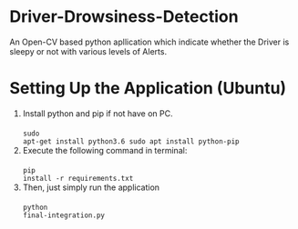 # Driver-Drowsiness-Detection
An Open-CV based python apllication which indicate whether the Driver is sleepy or not with various levels of Alerts.

# Setting Up the Application (Ubuntu)
1. Install python and pip if not have on PC. <br /> <br />
    <code>sudo apt-get install python3.6 
    sudo apt install python-pip</code> 
    <br />
2. Execute the following command in terminal: <br /> <br />
    <code>pip install -r requirements.txt</code> 
    <br /> 
3. Then, just simply run the application <br /> <br />
    <code>python final-integration.py</code> 
    <br />
    
